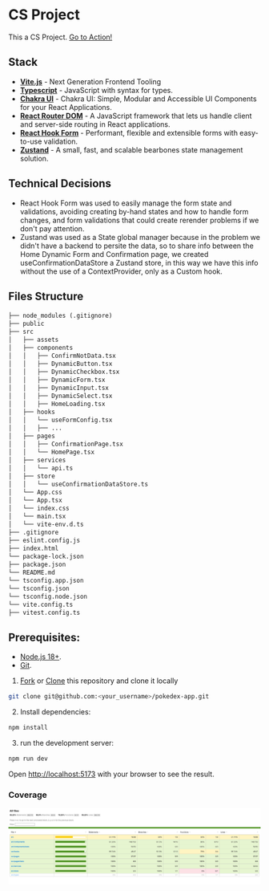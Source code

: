# CS Project

This a CS Project. [Go to Action!](https://cs-project-two.vercel.app/)

## Stack

- [**Vite.js**](https://vitejs.dev/) - Next Generation Frontend Tooling
- [**Typescript**](https://www.typescriptlang.org/) - JavaScript with syntax for types.
- [**Chakra UI**](https://chakra-ui.com/) - Chakra UI: Simple, Modular and Accessible UI Components for your React Applications.
- [**React Router DOM**](https://reactrouter.com/) - A JavaScript framework that lets us handle client and server-side routing in React applications.
- [**React Hook Form**](https://react-hook-form.com/) - Performant, flexible and extensible forms with easy-to-use validation.
- [**Zustand**](https://zustand-demo.pmnd.rs/) - A small, fast, and scalable bearbones state management solution.


## Technical Decisions
   - React Hook Form was used to easily manage the form state and validations, avoiding creating by-hand states and how to handle form changes, and form validations that could create rerender problems if we don't pay attention.
   - Zustand was used as a State global manager because in the problem we didn't have a backend to persite the data, so to share info between the Home Dynamic Form and Confirmation page, we created useConfirmationDataStore a Zustand store, in this way we have this info without the use of a ContextProvider, only as a Custom hook.


## Files Structure

```
├── node_modules (.gitignore)
├── public
├── src
│   ├── assets
│   ├── components
│   │   ├── ConfirmNotData.tsx
│   │   ├── DynamicButton.tsx
│   │   ├── DynamicCheckbox.tsx
│   │   ├── DynamicForm.tsx
│   │   ├── DynamicInput.tsx
│   │   ├── DynamicSelect.tsx
│   │   ├── HomeLoading.tsx
│   ├── hooks
│   │   └── useFormConfig.tsx
│   │   ├── ...
│   ├── pages
│   │   ├── ConfirmationPage.tsx
│   │   └── HomePage.tsx
│   ├── services
│   │   └── api.ts
│   ├── store
│   │   └── useConfirmationDataStore.ts
│   └── App.css
│   └── App.tsx
│   └── index.css
│   └── main.tsx
│   └── vite-env.d.ts
├── .gitignore
├── eslint.config.js
├── index.html
└── package-lock.json
├── package.json
└── README.md
└── tsconfig.app.json
└── tsconfig.json
└── tsconfig.node.json
└── vite.config.ts
├── vitest.config.ts
```

## Prerequisites:

- [Node.js 18+](https://nodejs.org/en/).
- [Git](https://git-scm.com/).

1. [Fork](https://github.com/davilapa/cs-project/fork) or [Clone](https://github.com/davilapa/cs-project)
   this repository and clone it locally

```bash
git clone git@github.com:<your_username>/pokedex-app.git
```

2. Install dependencies:

```bash
npm install
```

3. run the development server:

```bash
npm run dev
```

Open [http://localhost:5173](http://localhost:5173) with your browser to see the result.

### Coverage
![coverage](coverage.png)